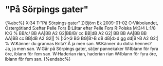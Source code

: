 # "På Sörpings gater"

{%abc%}
X:34
T:"På Sörpings gater"
Z:Björn Ek 2009-01-02
O:Vikbolandet, Östergötland
S:efter Pelle Fors
B:Låtar efter Pelle Fors
R:Polska
M:3/4
L:1/8
K:G
%
BB/c/ BB AA|BB A2 G2|BB/B/ cc BB|dB A2 G2|
BB BB AA|BB BB AA|BB cc BB|dB A2 G2||
%
|:G>G BG BG|B>B dB dB|d>d gg dd|B>B A2 G2:|
%
W:Känner du grannas Brita? Å ja men san.
W:Känner du dotra hennes? Ja, ja men san.
W:Går på Sörpings gater, säljer pannekaker
W:Iblann för fyra öre, iblann för fem san.
W:Haderian rian, haderian rian
W:Iblann för fyra öre, iblann för fem san.
{%endabc%}

